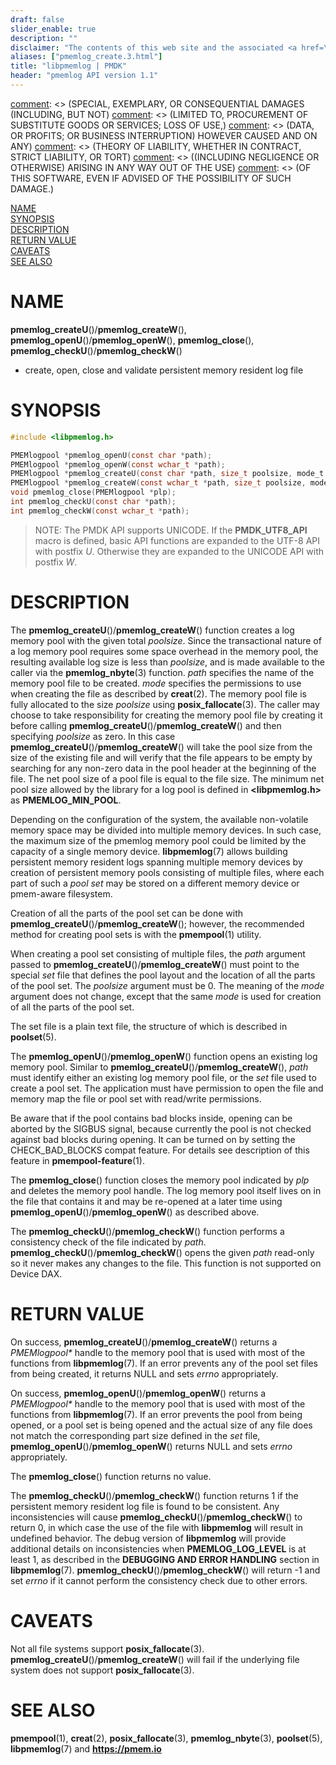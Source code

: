 ```yaml
---
draft: false
slider_enable: true
description: ""
disclaimer: "The contents of this web site and the associated <a href=\"https://github.com/pmem\">GitHub repositories</a> are BSD-licensed open source."
aliases: ["pmemlog_create.3.html"]
title: "libpmemlog | PMDK"
header: "pmemlog API version 1.1"
---
```


[comment]: <> (Copyright 2017-2018, Intel Corporation)

[comment]: <> (Redistribution and use in source and binary forms, with or without)
[comment]: <> (modification, are permitted provided that the following conditions)
[comment]: <> (are met:)
[comment]: <> (    * Redistributions of source code must retain the above copyright)
[comment]: <> (      notice, this list of conditions and the following disclaimer.)
[comment]: <> (    * Redistributions in binary form must reproduce the above copyright)
[comment]: <> (      notice, this list of conditions and the following disclaimer in)
[comment]: <> (      the documentation and/or other materials provided with the)
[comment]: <> (      distribution.)
[comment]: <> (    * Neither the name of the copyright holder nor the names of its)
[comment]: <> (      contributors may be used to endorse or promote products derived)
[comment]: <> (      from this software without specific prior written permission.)

[comment]: <> (THIS SOFTWARE IS PROVIDED BY THE COPYRIGHT HOLDERS AND CONTRIBUTORS)
[comment]: <> ("AS IS" AND ANY EXPRESS OR IMPLIED WARRANTIES, INCLUDING, BUT NOT)
[comment]: <> (LIMITED TO, THE IMPLIED WARRANTIES OF MERCHANTABILITY AND FITNESS FOR)
[comment]: <> (A PARTICULAR PURPOSE ARE DISCLAIMED. IN NO EVENT SHALL THE COPYRIGHT)
[comment]: <> (OWNER OR CONTRIBUTORS BE LIABLE FOR ANY DIRECT, INDIRECT, INCIDENTAL,)
[comment]: <> (SPECIAL, EXEMPLARY, OR CONSEQUENTIAL DAMAGES (INCLUDING, BUT NOT)
[comment]: <> (LIMITED TO, PROCUREMENT OF SUBSTITUTE GOODS OR SERVICES; LOSS OF USE,)
[comment]: <> (DATA, OR PROFITS; OR BUSINESS INTERRUPTION) HOWEVER CAUSED AND ON ANY)
[comment]: <> (THEORY OF LIABILITY, WHETHER IN CONTRACT, STRICT LIABILITY, OR TORT)
[comment]: <> ((INCLUDING NEGLIGENCE OR OTHERWISE) ARISING IN ANY WAY OUT OF THE USE)
[comment]: <> (OF THIS SOFTWARE, EVEN IF ADVISED OF THE POSSIBILITY OF SUCH DAMAGE.)

[comment]: <> (pmemlog_create.3 -- man page for libpmemlog create, open, close and  validate)

[NAME](#name)<br />
[SYNOPSIS](#synopsis)<br />
[DESCRIPTION](#description)<br />
[RETURN VALUE](#return-value)<br />
[CAVEATS](#caveats)<br />
[SEE ALSO](#see-also)<br />

# NAME #

**pmemlog_createU**()/**pmemlog_createW**(), **pmemlog_openU**()/**pmemlog_openW**(),
**pmemlog_close**(), **pmemlog_checkU**()/**pmemlog_checkW**()
- create, open, close and validate persistent memory resident log file

# SYNOPSIS #

```c
#include <libpmemlog.h>

PMEMlogpool *pmemlog_openU(const char *path);
PMEMlogpool *pmemlog_openW(const wchar_t *path);
PMEMlogpool *pmemlog_createU(const char *path, size_t poolsize, mode_t mode);
PMEMlogpool *pmemlog_createW(const wchar_t *path, size_t poolsize, mode_t mode);
void pmemlog_close(PMEMlogpool *plp);
int pmemlog_checkU(const char *path);
int pmemlog_checkW(const wchar_t *path);
```


>NOTE: The PMDK API supports UNICODE. If the **PMDK_UTF8_API** macro is
defined, basic API functions are expanded to the UTF-8 API with postfix *U*.
Otherwise they are expanded to the UNICODE API with postfix *W*.

# DESCRIPTION #

The **pmemlog_createU**()/**pmemlog_createW**() function creates a log memory pool with the given
total *poolsize*. Since the transactional nature of a log memory pool requires
some space overhead in the memory pool, the resulting available log size is
less than *poolsize*, and is made available to the caller via the
**pmemlog_nbyte**(3) function. *path* specifies the name of the memory pool
file to be created. *mode* specifies the permissions to use when creating the
file as described by **creat**(2). The memory pool file is fully allocated
to the size *poolsize* using **posix_fallocate**(3).
The caller may choose to take responsibility for creating the memory pool file
by creating it before calling **pmemlog_createU**()/**pmemlog_createW**() and then specifying
*poolsize* as zero. In this case **pmemlog_createU**()/**pmemlog_createW**() will take the pool size
from the size of the existing file and will verify that the file appears to be
empty by searching for any non-zero data in the pool header at the beginning of
the file. The net pool size of a pool file is equal to the file size.
The minimum net pool size allowed by the library for a log pool
is defined in **\<libpmemlog.h\>** as **PMEMLOG_MIN_POOL**.

Depending on the configuration of the system, the available non-volatile
memory space may be divided into multiple memory devices.
In such case, the maximum size of the pmemlog memory pool
could be limited by the capacity of a single memory device.
**libpmemlog**(7) allows building persistent memory
resident logs spanning multiple memory devices by creation of
persistent memory pools consisting of multiple files, where each part of
such a *pool set* may be stored on a different memory device
or pmem-aware filesystem.

Creation of all the parts of the pool set can be done with **pmemlog_createU**()/**pmemlog_createW**();
however, the recommended method for creating pool sets is with the
**pmempool**(1) utility.

When creating a pool set consisting of multiple files, the *path* argument
passed to **pmemlog_createU**()/**pmemlog_createW**() must point to the special *set* file that defines
the pool layout and the location of all the parts of the pool set. The
*poolsize* argument must be 0. The meaning of the *mode* argument
does not change, except that the same *mode* is used for creation of all the
parts of the pool set.

The set file is a plain text file, the structure of which is described in
**poolset**(5).

The **pmemlog_openU**()/**pmemlog_openW**() function opens an existing log memory pool.
Similar to **pmemlog_createU**()/**pmemlog_createW**(), *path* must identify either an existing
log memory pool file, or the *set* file used to create a pool set.
The application must have permission to open the file and memory map the
file or pool set with read/write permissions.

Be aware that if the pool contains bad blocks inside, opening can be aborted
by the SIGBUS signal, because currently the pool is not checked against
bad blocks during opening. It can be turned on by setting the CHECK_BAD_BLOCKS
compat feature. For details see description of this feature
in **pmempool-feature**(1).

The **pmemlog_close**() function closes the memory pool indicated by *plp*
and deletes the memory pool handle. The log memory pool itself lives on in
the file that contains it and may be re-opened at a later time using
**pmemlog_openU**()/**pmemlog_openW**() as described above.

The **pmemlog_checkU**()/**pmemlog_checkW**() function performs a consistency check of the file
indicated by *path*. **pmemlog_checkU**()/**pmemlog_checkW**() opens the given *path* read-only so
it never makes any changes to the file. This function is not supported on
Device DAX.

# RETURN VALUE #

On success, **pmemlog_createU**()/**pmemlog_createW**() returns a *PMEMlogpool\** handle to the
memory pool that is used with most of the functions from **libpmemlog**(7).
If an error prevents any of the pool set files from being
created, it returns NULL and sets *errno* appropriately.

On success, **pmemlog_openU**()/**pmemlog_openW**() returns a *PMEMlogpool\** handle to the
memory pool that is used with most of the functions from **libpmemlog**(7).
If an error prevents the pool from being opened, or a pool set is being
opened and the actual size of any file does not match the corresponding part
size defined in the *set* file, **pmemlog_openU**()/**pmemlog_openW**() returns NULL and sets
*errno* appropriately.

The **pmemlog_close**() function returns no value.

The **pmemlog_checkU**()/**pmemlog_checkW**() function returns 1 if the persistent memory
resident log file is found to be consistent.
Any inconsistencies will cause **pmemlog_checkU**()/**pmemlog_checkW**() to return 0,
in which case the use of the file with **libpmemlog** will result
in undefined behavior. The debug version of **libpmemlog** will provide
additional details on inconsistencies when **PMEMLOG_LOG_LEVEL** is at least 1,
as described in the **DEBUGGING AND ERROR HANDLING** section in
**libpmemlog**(7). **pmemlog_checkU**()/**pmemlog_checkW**() will return -1 and set *errno* if it
cannot perform the consistency check due to other errors.

# CAVEATS #

Not all file systems support **posix_fallocate**(3). **pmemlog_createU**()/**pmemlog_createW**() will
fail if the underlying file system does not support **posix_fallocate**(3).

# SEE ALSO #

**pmempool**(1), **creat**(2), **posix_fallocate**(3),
**pmemlog_nbyte**(3), **poolset**(5), **libpmemlog**(7)
and **<https://pmem.io>**
